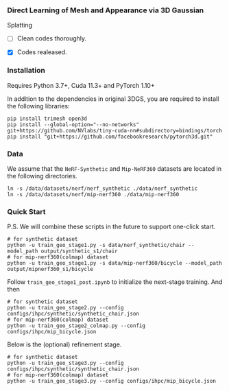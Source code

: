 ### Direct Learning of Mesh and Appearance via 3D Gaussian
Splatting
- [ ] Clean codes thoroughly.
- [x] Codes realeased.


### Installation
Requires Python 3.7+, Cuda 11.3+ and PyTorch 1.10+

In addition to the dependencies in original 3DGS, you are required to install the following libraries:
```shell
pip install trimesh open3d
pip install --global-option="--no-networks" git+https://github.com/NVlabs/tiny-cuda-nn#subdirectory=bindings/torch
pip install "git+https://github.com/facebookresearch/pytorch3d.git"
```

### Data
We assume that the `NeRF-Synthetic` and `Mip-NeRF360` datasets are located in the following directories.
```shell
ln -s /data/datasets/nerf/nerf_synthetic ./data/nerf_synthetic
ln -s /data/datasets/nerf/mip-nerf360 ./data/mip-nerf360
```

### Quick Start
P.S. We will combine these scripts in the future to support one-click start.
```shell
# for synthetic dataset
python -u train_geo_stage1.py -s data/nerf_synthetic/chair --model_path output/synthetic_s1/chair
# for mip-nerf360(colmap) dataset
python -u train_geo_stage1.py -s data/mip-nerf360/bicycle --model_path output/mipnerf360_s1/bicycle
```
Follow `train_geo_stage1_post.ipynb` to initialize the next-stage training. And then
```shell
# for synthetic dataset
python -u train_geo_stage2.py --config configs/ihpc/synthetic/synthetic_chair.json
# for mip-nerf360(colmap) dataset
python -u train_geo_stage2_colmap.py --config configs/ihpc/mip_bicycle.json
```

Below is the (optional) refinement stage.
```shell
# for synthetic dataset
python -u train_geo_stage3.py --config configs/ihpc/synthetic/synthetic_chair.json
# for mip-nerf360(colmap) dataset
python -u train_geo_stage3.py --config configs/ihpc/mip_bicycle.json
```